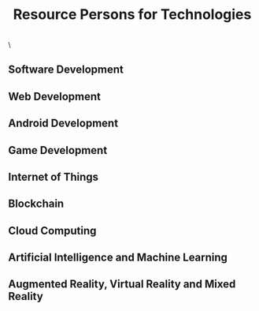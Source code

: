 # <center>Resource Persons for Technologies</center>
\
\

## Software Development

## Web Development

## Android Development

## Game Development

## Internet of Things 

## Blockchain

## Cloud Computing

## Artificial Intelligence and Machine Learning

## Augmented Reality, Virtual Reality and Mixed Reality
